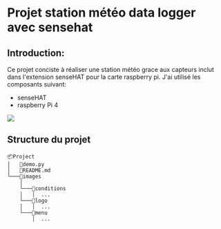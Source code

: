 # __Projet station météo data logger avec sensehat__

## Introduction: 
Ce projet conciste à réaliser une station météo grace aux capteurs inclut dans l'extension senseHAT pour la carte raspberry pi. J'ai utilisé les composants suivant:

* senseHAT
* raspberry Pi 4

![](cablage_alarme.JPG#center)

## Structure du projet
```
📦Project
│   📜demo.py
│   📜README.md 
└───📂images
    │
    └───📂conditions
    │   │  ...
    └───📂logo
    │   │  ...
    └───📂menu
        │  ...
```

    
